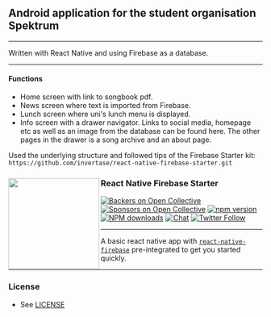 ## Android application for the student organisation Spektrum

---

Written with React Native and using Firebase as a database.

---

#### Functions

- Home screen with link to songbook pdf.
- News screen where text is imported from Firebase.
- Lunch screen where uni's lunch menu is displayed.
- Info screen with a drawer navigator. Links to social media, homepage etc as well as an image from the database can be found here. The other pages in the drawer is a song archive and an about page.

Used the underlying structure and followed tips of the Firebase Starter kit:
`https://github.com/invertase/react-native-firebase-starter.git`

### React Native Firebase Starter<a href="https://invertase.io/oss/react-native-firebase"><img align="left" src="https://i.imgur.com/JIyBtKW.png" width="180px"></a>

[![Backers on Open Collective](https://opencollective.com/react-native-firebase/backers/badge.svg)](#backers)
[![Sponsors on Open Collective](https://opencollective.com/react-native-firebase/sponsors/badge.svg)](#sponsors)
[![npm version](https://img.shields.io/npm/v/react-native-firebase.svg?style=flat-square)](https://www.npmjs.com/package/react-native-firebase)
[![NPM downloads](https://img.shields.io/npm/dm/react-native-firebase.svg?style=flat-square)](https://www.npmjs.com/package/react-native-firebase)
[![Chat](https://img.shields.io/badge/chat-on%20discord-7289da.svg?style=flat-square)](https://discord.gg/C9aK28N)
[![Twitter Follow](https://img.shields.io/twitter/follow/rnfirebase.svg?style=social&label=Follow)](https://twitter.com/rnfirebase)

---

A basic react native app with [`react-native-firebase`](https://github.com/invertase/react-native-firebase) pre-integrated  to get you started quickly.

---

### License

- See [LICENSE](/LICENSE)
